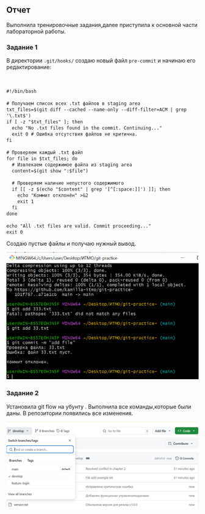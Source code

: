 ## Отчет 

Выполнила тренировочные задания,далее приступила к основной части лабораторной работы.
### Задание 1 
В директории ``` .git/hooks/ ``` создаю новый файл ``` pre-commit ``` и начинаю его редактирование:

```


#!/bin/bash

# Получаем список всех .txt файлов в staging area
txt_files=$(git diff --cached --name-only --diff-filter=ACM | grep '\.txt$')
if [ -z "$txt_files" ]; then
  echo "No .txt files found in the commit. Continuing..."
  exit 0 # Ошибка отсутствия файлов не критична.
fi

# Проверяем каждый .txt файл
for file in $txt_files; do
  # Извлекаем содержимое файла из staging area
  content=$(git show ":$file")

  # Проверяем наличие непустого содержимого
  if [[ -z $(echo "$content" | grep '[^[:space:]]') ]]; then
    echo "Коммит отклонён" >&2
    exit 1
  fi
done

echo "All .txt files are valid. Commit proceeding..."
exit 0

```
Создаю пустые файлы и получаю нужный вывод.

![скриншот](https://github.com/kamilla-itmo/lab-5-/blob/main/commit.PNG)

### Задание 2 

Установила git flow на убунту .
Выполнила все команды,которые были даны.
В репозитории появились все изменения.

![скриншот](https://github.com/kamilla-itmo/lab-5-/blob/main/develop.PNG)
